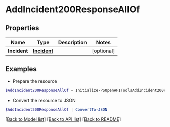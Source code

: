 # AddIncident200ResponseAllOf
## Properties

Name | Type | Description | Notes
------------ | ------------- | ------------- | -------------
**Incident** | [**Incident**](Incident.md) |  | [optional] 

## Examples

- Prepare the resource
```powershell
$AddIncident200ResponseAllOf = Initialize-PSOpenAPIToolsAddIncident200ResponseAllOf  -Incident null
```

- Convert the resource to JSON
```powershell
$AddIncident200ResponseAllOf | ConvertTo-JSON
```

[[Back to Model list]](../README.md#documentation-for-models) [[Back to API list]](../README.md#documentation-for-api-endpoints) [[Back to README]](../README.md)

